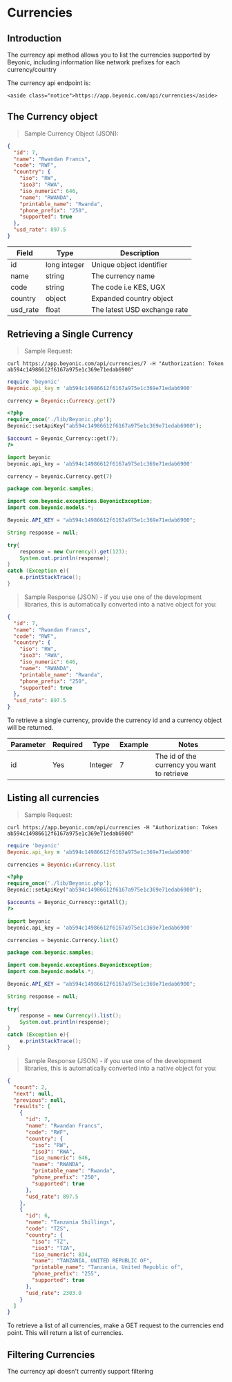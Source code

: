 # Currencies

## Introduction

The currency api method allows you to list the currencies supported by Beyonic, including information like network prefixes for each currency/country

The currency api endpoint is:

    <aside class="notice">https://app.beyonic.com/api/currencies</aside>

## The Currency object

> Sample Currency Object (JSON):

```json
{
  "id": 7,
  "name": "Rwandan Francs",
  "code": "RWF",
  "country": {
    "iso": "RW",
    "iso3": "RWA",
    "iso_numeric": 646,
    "name": "RWANDA",
    "printable_name": "Rwanda",
    "phone_prefix": "250",
    "supported": true
  },
  "usd_rate": 897.5
}
```

Field | Type | Description
----- | -----| ----
id | long integer | Unique object identifier
name | string | The currency name
code | string | The code i.e KES, UGX
country | object | Expanded country object
usd_rate | float | The latest USD exchange rate

## Retrieving a Single Currency

> Sample Request:

```shell
curl https://app.beyonic.com/api/currencies/7 -H "Authorization: Token ab594c14986612f6167a975e1c369e71edab6900"
```

```ruby
require 'beyonic'
Beyonic.api_key = 'ab594c14986612f6167a975e1c369e71edab6900'

currency = Beyonic::Currency.get(7)
```

```php
<?php
require_once('./lib/Beyonic.php');
Beyonic::setApiKey("ab594c14986612f6167a975e1c369e71edab6900");

$account = Beyonic_Currency::get(7);
?>
```

```python
import beyonic
beyonic.api_key = 'ab594c14986612f6167a975e1c369e71edab6900'

currency = beyonic.Currency.get(7)
```

```java
package com.beyonic.samples;

import com.beyonic.exceptions.BeyonicException;
import com.beyonic.models.*;

Beyonic.API_KEY = "ab594c14986612f6167a975e1c369e71edab6900";

String response = null;

try{
    response = new Currency().get(123);
    System.out.println(response);
}
catch (Exception e){
    e.printStackTrace();
}
```

> Sample Response (JSON) - if you use one of the development libraries, this is automatically converted into a native object for you:

```json
{
  "id": 7,
  "name": "Rwandan Francs",
  "code": "RWF",
  "country": {
    "iso": "RW",
    "iso3": "RWA",
    "iso_numeric": 646,
    "name": "RWANDA",
    "printable_name": "Rwanda",
    "phone_prefix": "250",
    "supported": true
  },
  "usd_rate": 897.5
}
```

To retrieve a single currency, provide the currency id and a currency object will be returned.

Parameter | Required | Type | Example | Notes
--------- | -------- | ---- | ------- | -----
id | Yes | Integer | 7 | The id of the currency you want to retrieve

## Listing all currencies

> Sample Request:

```shell
curl https://app.beyonic.com/api/currencies -H "Authorization: Token ab594c14986612f6167a975e1c369e71edab6900"
```

```ruby
require 'beyonic'
Beyonic.api_key = 'ab594c14986612f6167a975e1c369e71edab6900'

currencies = Beyonic::Currency.list
```

```php
<?php
require_once('./lib/Beyonic.php');
Beyonic::setApiKey("ab594c14986612f6167a975e1c369e71edab6900");

$accounts = Beyonic_Currency::getAll();
?>
```

```python
import beyonic
beyonic.api_key = 'ab594c14986612f6167a975e1c369e71edab6900'

currencies = beyonic.Currency.list()

```

```java
package com.beyonic.samples;

import com.beyonic.exceptions.BeyonicException;
import com.beyonic.models.*;

Beyonic.API_KEY = "ab594c14986612f6167a975e1c369e71edab6900";

String response = null;

try{
    response = new Currency().list();
    System.out.println(response);
}
catch (Exception e){
    e.printStackTrace();
}
```

> Sample Response (JSON)  - if you use one of the development libraries, this is automatically converted into a native object for you:

```json
{
  "count": 2,
  "next": null,
  "previous": null,
  "results": [
    {
      "id": 7,
      "name": "Rwandan Francs",
      "code": "RWF",
      "country": {
        "iso": "RW",
        "iso3": "RWA",
        "iso_numeric": 646,
        "name": "RWANDA",
        "printable_name": "Rwanda",
        "phone_prefix": "250",
        "supported": true
      },
      "usd_rate": 897.5
    },
    {
      "id": 6,
      "name": "Tanzania Shillings",
      "code": "TZS",
      "country": {
        "iso": "TZ",
        "iso3": "TZA",
        "iso_numeric": 834,
        "name": "TANZANIA, UNITED REPUBLIC OF",
        "printable_name": "Tanzania, United Republic of",
        "phone_prefix": "255",
        "supported": true
      },
      "usd_rate": 2303.0
    }
  ]
}
```

To retrieve a list of all currencies, make a GET request to the currencies end point. This will return a list of currencies.

## Filtering Currencies

The currency api doesn't currently support filtering